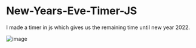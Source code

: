 # New-Years-Eve-Timer-JS

I made a timer in js which gives us the remaining time until new year 2022.

![image](https://user-images.githubusercontent.com/73030257/133517827-17a3bf36-ca0b-4ee1-a33e-d8c5d82a368f.png)
